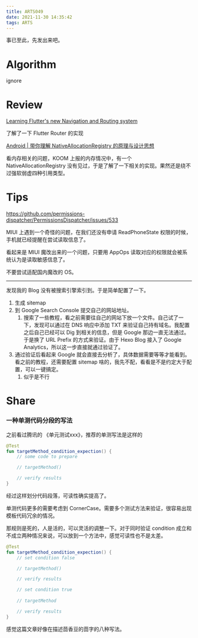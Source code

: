 ```yaml
---
title: ARTS049
date: 2021-11-30 14:35:42
tags: ARTS
---
```


事已至此，先发出来吧。

<!--more-->

# Algorithm

ignore

# Review

[Learning Flutter's new Navigation and Routing system](https://medium.com/flutter/learning-flutters-new-navigation-and-routing-system-7c9068155ade)

了解了一下 Flutter Router 的实现

[Android | 带你理解 NativeAllocationRegistry 的原理与设计思想](https://zhuanlan.zhihu.com/p/268822452)

看内存相关的问题，KOOM 上报的内存情况中，有一个 NativeAllocationRegistry 没有见过，于是了解了一下相关的实现。果然还是绕不过强软弱虚四种引用类型。

# Tips

https://github.com/permissions-dispatcher/PermissionsDispatcher/issues/533

MIUI 上遇到一个奇怪的问题，在我们还没有申请 ReadPhoneState 权限的时候，手机就已经提醒在尝试读取信息了。

看起来是 MIUI 魔改出来的一个问题，只要用 AppOps 读取对应的权限就会被系统认为是读取敏感信息了。

不要尝试适配国内魔改的 OS。

---

发现我的 Blog 没有被搜索引擎索引到。于是简单配置了一下。

1. 生成 sitemap
2. 到 Google Search Console 提交自己的网站地址。
    1. 搜索了一些教程，看之前需要往自己的网站下放一个文件。自己试了一下，发现可以通过在 DNS 响应中添加 TXT 来验证自己持有域名。我配置之后自己已经可以 Dig 到相关的信息，但是 Google 那边一直无法通过。于是换了 URL Prefix 的方式来验证。由于 Hexo Blog 接入了 Google Analytics，所以这一步直接就通过验证了。
3. 通过验证后看起来 Google 就会直接去分析了，具体数据需要等等才能看到。看之前的教程，还需要配置 sitemap 啥的，我先不配，看看是不是约定大于配置，可以一键搞定。
    1. 似乎是不行

# Share

### 一种单测代码分段的写法

之前看过腾讯的 《单元测试xxx》，推荐的单测写法是这样的

```kotlin
@Test
fun targetMethod_condition_expection() {
    // some code to prepare

    // targetMethod()

    // verify results
}
```

经过这样划分代码段落，可读性确实提高了。

单测代码更多的需要考虑到 CornerCase。需要多个测试方法来验证，很容易出现模板代码冗余的情况。

那规则是死的，人是活的，可以灵活的调整一下。对于同时验证 condition 成立和不成立两种情况来说，可以放到一个方法中，感觉可读性也不是太差。

```kotlin
@Test
fun targetMethod_condition_expection() {
    // set condition false

    // targetMethod()

    // verify results

    // set condition true
 
    // targetMethod

    // verify results
}
```

感觉这篇文章好像在描述茴香豆的茴字的八种写法。
